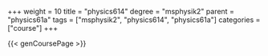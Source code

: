 +++
weight = 10
title = "physics614"
degree = "msphysik2"
parent = "physics61a"
tags = ["msphysik2", "physics614", "physics61a"]
categories = ["course"]
+++

{{< genCoursePage >}}
